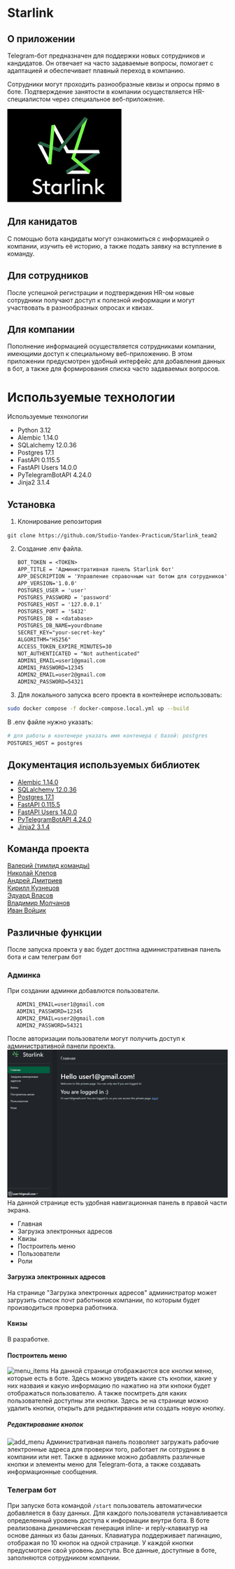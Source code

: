 # Starlink
## О приложении
Telegram-бот предназначен для поддержки новых сотрудников и кандидатов. Он отвечает на часто задаваемые вопросы, помогает с адаптацией и обеспечивает плавный переход в компанию.

Сотрудники могут проходить разнообразные квизы и опросы прямо в боте. Подтверждение занятости в компании осуществляется HR-специалистом через специальное веб-приложение.  <!-- описание репозитория -->

![Logotype](images/logo.png)


## Для канидатов
С помощью бота кандидаты могут ознакомиться с информацией о компании, изучить её историю, а также подать заявку на вступление в команду.

## Для сотрудников
После успешной регистрации и подтверждения HR-ом новые сотрудники получают доступ к полезной информации и могут участвовать в разнообразных опросах и квизах.

## Для компании
Пополнение информацией осуществляется сотрудниками компании, имеющими доступ к специальному веб-приложению. В этом приложении предусмотрен удобный интерфейс для добавления данных в бот, а также для формирования списка часто задаваемых вопросов.
<!--Установка-->

# Используемые технологии
Используемые технологии
- Python 3.12
- Alembic 1.14.0
- SQLalchemy 12.0.36
- Postgres 17.1
- FastAPI 0.115.5
- FastAPI Users 14.0.0
- PyTelegramBotAPI 4.24.0
- Jinja2 3.1.4
## Установка 
1. Клонирование репозитория 

```git clone https://github.com/Studio-Yandex-Practicum/Starlink_team2```

2. Создание .env файла.
   ```
   BOT_TOKEN = <TOKEN>
   APP_TITLE = 'Административная панель Starlink бот'
   APP_DESCRIPTION = 'Управление справочным чат ботом для сотрудников'
   APP_VERSION='1.0.0'
   POSTGRES_USER = 'user'
   POSTGRES_PASSWORD = 'password'
   POSTGRES_HOST = '127.0.0.1'
   POSTGRES_PORT = '5432'
   POSTGRES_DB = <database>
   POSTGRES_DB_NAME=yourdbname
   SECRET_KEY="your-secret-key"
   ALGORITHM="HS256"
   ACCESS_TOKEN_EXPIRE_MINUTES=30
   NOT_AUTHENTICATED = "Not authenticated"
   ADMIN1_EMAIL=user1@gmail.com
   ADMIN1_PASSWORD=12345
   ADMIN2_EMAIL=user2@gmail.com
   ADMIN2_PASSWORD=54321
   ```
3. Для локального запуска всего проекта в контейнере использовать:
```bash
sudo docker compose -f docker-compose.local.yml up --build
```
В .env файле нужно указать:
```bash
# для работы в контенере указать имя контенера с базой: postgres
POSTGRES_HOST = postgres
```

   
## Документация используемых библиотек
- [Alembic 1.14.0](https://alembic.sqlalchemy.org/en/latest/index.html)
- [SQLalchemy 12.0.36](https://docs.sqlalchemy.org/en/20)
- [Postgres 17.1](https://www.postgresql.org/docs/17/index.html)
- [FastAPI 0.115.5](https://fastapi.tiangolo.com/)
- [FastAPI Users 14.0.0](https://fastapi-users.github.io/fastapi-users/latest/)
- [PyTelegramBotAPI 4.24.0](https://pytba.readthedocs.io/en/latest/index.html)
- [Jinja2 3.1.4](https://jinja.palletsprojects.com/en/stable/templates/)

[Релизы программы]: https://github.com/OkulusDev/Oxygen/releases

<!--Поддержка-->
## Команда проекта
[Валерий  (тимлид команды)](https://github.com/gugutsidze-vv)\
[Николай	Клепов](https://github.com/flyde2)\
[Андрей	Дмитриев](https://github.com/dmi3ev1987)\
[Кирилл	Кузнецов](https://github.com/Kirill-kuz)\
[Эдуард	Власов](https://www.github.com/QuickLike)\
[Владимир	Молчанов](https://github.com/r1kenpy)\
[Иван	Войцик](https://github.com/Oktopus90)

## Различные функции
После запуска проекта у вас будет достпна административная панель бота и сам телеграм бот
### Админка
При создании админки добавлются пользователи.
```
   ADMIN1_EMAIL=user1@gmail.com
   ADMIN1_PASSWORD=12345
   ADMIN2_EMAIL=user2@gmail.com
   ADMIN2_PASSWORD=54321
```
После авторизации пользователи могут получить доступ к административной панели проекта. 
![home](images/home.png)
На данной странице есть удобная навигационная панель в правой части экрана.
- Главная
- Загрузка электронных адресов
- Квизы
- Построитель меню
- Пользователи
- Роли

#### Загрузка электронных адресов
На странице "Загрузка электронных адресов" администратор может загрузить список почт работников компании, по которым будет производиться проверка работника.
#### Квизы
В разработке.
#### Построитель меню
![menu_items](images/menu_items)
На данной странице отображаются все кнопки меню, которые есть в боте. Здесь можно увидеть какие сть кнопки, какие у них назваия и какую информацию по нажатию на эти кнпоки будет отображаться пользователю. А также посмтреть для каких пользователей доступны эти кнопки. Здесь эе на странице можно удалить кнопки, открыть для редактирвания или создать новую кнопку.
##### Редактирование кнопок
![add_menu](images/add_menu)
Административная панель позволяет загружать рабочие электронные адреса для проверки того, работает ли сотрудник в компании или нет.
Также в админке можно добавлять различные кнопки и элементы меню для Telegram-бота, а также создавать информационные сообщения.

### Телеграм бот
При запуске бота командой ```/start``` пользователь автоматически добавляется в базу данных. Для каждого пользователя устанавливается определенный уровень доступа к информации внутри бота.
В боте реализована динамическая генерация inline- и reply-клавиатур на основе данных из базы данных. Клавиатура поддерживает пагинацию, отображая по 10 кнопок на одной странице. У каждой кнопки предусмотрен свой уровень доступа. Все данные, доступные в боте, заполняются сотрудником компании.
